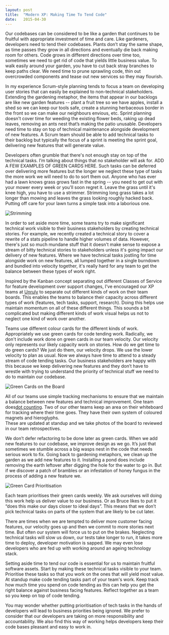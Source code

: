 ```yaml
---
layout: post
title:  "Modern XP: Making Time To Tend Code"
date:   2015-04-30 
---
```


Our codebases can be considered to be like a garden that continues to be fruitful with appropriate investment of time and care. Like gardeners, developers need to tend their codebases. Plants don’t stay the same shape, as time passes they grow in all directions and eventually die back making room for others. Code grows in different directions over time too, sometimes we need to get rid of code that yields little business value. To walk easily around your garden, you have to cut back stray branches to keep paths clear. We need time to prune sprawling code, thin out overcrowded components and tease out new services so they may flourish. 

In my experience Scrum-style planning tends to focus a team on developing user stories that can easily be explained to non-technical stakeholders. Extending the gardening metaphor, the items that appear in our backlogs are like new garden features -- plant a fruit tree so we have apples, install a shed so we can keep our tools safe, create a stunning herbaceous border in the front so we can make our neighbours envious, etc. Sprint planning doesn't cover time for weeding the existing flower beds, raking up dead leaves, removing an ants nest that’s making the patio unusable. Developers need time to stay on top of technical maintenance alongside development of new features. A Scrum team should be able to add technical tasks to their backlog but typically the focus of a sprint is meeting the sprint goal, delivering new features that will generate value. 

Developers often grumble that there's not enough stay on top of the technical tasks. I’m talking about things that no stakeholder will ask for. ADD A FEW EXAMPLES OF GREEN CARDS HERE. Such tasks can be deferred over delivering more features but the longer we neglect these type of tasks the more work we will need to do to sort them out. Anyone who has ever had a lawn knows grass grows fast in the spring -- you need to get out with your mower every week or you'll soon regret it. Leave the grass until it's knee high, you have to use a strimmer. Strimming long grass takes a lot longer than mowing and leaves the grass looking roughly hacked back. Putting off care for your lawn turns a simple task into a laborious one. 

![Strimming](http://rachelcdavies.github.io/images/strimming.jpg)

In order to set aside more time, some teams try to make significant technical work visible to their business stakeholders by creating technical stories. For example, we recently created a technical story to cover a rewrite of a stats pipeline to handle higher volumes of data. However, there's just so much mundane stuff that it doesn't make sense to expose a stream of bitty technical stories to stakeholders unless it's going impact our delivery of new features. Where we have technical tasks jostling for time alongside work on new features, all lumped together in a single burndown and bundled into velocity together, it's really hard for any team to get the balance between these types of work right.

Inspired by the Kanban concept separating out different Classes of Service for feature development over support changes, I've encouraged our XP teams at [Unruly](http://tech.unruly.co) to separate out different kinds of work on their team boards. This enables the teams to balance their capacity across different types of work (features, tech tasks, support, research). Doing this helps use maintain momentum on all of these different things. This sounds a bit complicated but making different kinds of work visual helps us not to neglect one kind of work over another.

Teams use different colour cards for the different kinds of work. Appropriately we use green cards for code tending work. Radically, we don't include work done on green cards in our team velocity. Our velocity only represents our likely capacity work on stories. How do we get time to do green cards? We just do them, our velocity drops. We use the lower velocity to plan as usual. Now we always have time to attend to a steady stream of code tending tasks. Our business stakeholders are happy with this because we keep delivering new features and they don’t have to wrestle with trying to understand the priority of technical stuff we need to do to maintain our codebase.

![Green Cards on the Board](http://rachelcdavies.github.io/images/OldTabascoBoard.jpg)

All of our teams use simple tracking mechanisms to ensure that we maintain a balance between new features and technical improvement. One team does[dot counting](http://rachelcdavies.github.io/2014/03/03/dot-counting.html). Two of our other teams keep an area on their whiteboard for tracking where their time goes. They have their own system of coloured magnets and hieroglyphs.  
These are updated at standup and we take photos of the board to reviewed in our team retrospectives.

We don’t defer refactoring to be done later as green cards. When we add new features to our codebase, we improve design as we go. It’s just that sometimes we stumble across a big wasps nest in the code that needs serious work to fix. Going back to gardening metaphors, we clean up the garden as we add new features to it. Installing a pond does include removing the earth leftover after digging the hole for the water to go in. But if we discover a patch of brambles or an infestation of honey fungus in the process of adding a new feature we.

![Green Card Prioritisation](http://rachelcdavies.github.io/images/GreenCardPrioritisation.jpg)

Each team prioritises their green cards weekly. We ask ourselves will doing this work help us deliver value to our business. Or as Bruce likes to put it “does this make our days closer to ideal days”. This means that we don’t pick technical tasks on parts of the system that are likely to be cut later.

There are times when we are tempted to deliver more customer facing features, our velocity goes up and then we commit to more stories next time. But often our system will force us to put on the brakes. Neglecting technical tasks will slow us down, our tests take longer to run, it takes more time to deploy, developer motivation is sapped. We may even lose developers who are fed up with working around an ageing technology stack.

Setting aside time to tend our code is essential for us to maintain fruitful software assets. Start by making these technical tasks visible to your team. Prioritise these tasks so that you work on the ones that will yield most value. At standup make code tending tasks part of your team's work. Keep track how much time you spend on code tending as this can help you get the right balance against business facing features. Reflect together as a team so you keep on top of code tending.

You may wonder whether putting prioritisation of tech tasks in the hands of developers will lead to business priorities being ignored. We prefer to consider that our developers are taking on more responsibility and accountability. We also find this way of working helps developers keep their code bases pleasant and easy to work in.